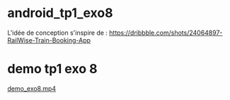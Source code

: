 # android_tp1_exo8
L'idée de conception s'inspire de : https://dribbble.com/shots/24064897-RailWise-Train-Booking-App

# demo tp1 exo 8
[demo_exo8.mp4](..%2F..%2F..%2F..%2FT%C3%A9l%C3%A9chargements%2Fdemo_exo8.mp4)